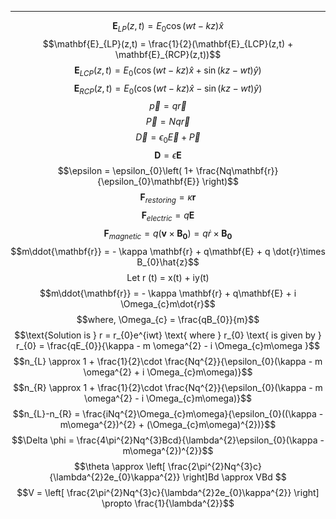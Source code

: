 ----
$$
\mathbf{E}_{LP} (z,t) = E_{0}\cos(wt-kz)\hat{x}
$$
$$\mathbf{E}_{LP}(z,t) = \frac{1}{2}(\mathbf{E}_{LCP}(z,t) + \mathbf{E}_{RCP}(z,t))$$
$$\mathbf{E}_{LCP}(z,t) = E_{0}(\cos(wt-kz)\hat{x} + \sin(kz-wt)\hat{y})$$
$$\mathbf{E}_{RCP}(z,t) = E_{0}(\cos(wt-kz)\hat{x} - \sin(kz-wt)\hat{y})$$
$$\vec{p} = q\vec{r}$$
$$\vec{P} = Nq \vec{r}$$
$$\vec{D} = \epsilon_{0}\vec{E} + \vec{P}$$
$$\mathbf{D} = \epsilon \mathbf{E}$$
$$\epsilon = \epsilon_{0}\left( 1+ \frac{Nq\mathbf{r}}{\epsilon_{0}\mathbf{E}} \right)$$
$$\mathbf{F}_{restoring} = \kappa \mathbf{r}$$
$$\mathbf{F}_{electric} = q \mathbf{E}$$
$$\mathbf{F}_{magnetic} = q (\mathbf{v}\times \mathbf{B_{0}}) = q\dot{r} \times \mathbf{B_{0}}$$
$$m\ddot{\mathbf{r}} = - \kappa \mathbf{r} + q\mathbf{E} + q \dot{r}\times B_{0}\hat{z}$$
$$\text{Let r (t) = x(t) + iy(t)}$$
$$m\ddot{\mathbf{r}} = - \kappa \mathbf{r} + q\mathbf{E} + i \Omega_{c}m\dot{r}$$
$$where, \Omega_{c} = \frac{qB_{0}}{m}$$
$$\text{Solution is } r = r_{0}e^{iwt} \text{ where } r_{0} \text{ is given by } r_{0} = \frac{qE_{0}}{\kappa - m \omega^{2} - i \Omega_{c}m\omega }$$
$$n_{L} \approx 1 + \frac{1}{2}\cdot \frac{Nq^{2}}{\epsilon_{0}(\kappa - m \omega^{2} + i \Omega_{c}m\omega)}$$
$$n_{R} \approx 1 + \frac{1}{2}\cdot \frac{Nq^{2}}{\epsilon_{0}(\kappa - m \omega^{2} - i \Omega_{c}m\omega)}$$
$$n_{L}-n_{R} = \frac{iNq^{2}\Omega_{c}m\omega}{\epsilon_{0}((\kappa - m\omega^{2})^{2} + (\Omega_{c}m\omega)^{2})}$$
$$\Delta \phi = \frac{4\pi^{2}Nq^{3}Bcd}{\lambda^{2}\epsilon_{0}(\kappa - m\omega^{2})^{2}}$$
$$\theta \approx \left[ \frac{2\pi^{2}Nq^{3}c}{\lambda^{2}2e_{0}\kappa^{2}} \right]Bd \approx VBd $$
$$V = \left[ \frac{2\pi^{2}Nq^{3}c}{\lambda^{2}2e_{0}\kappa^{2}} \right] \propto \frac{1}{\lambda^{2}}$$